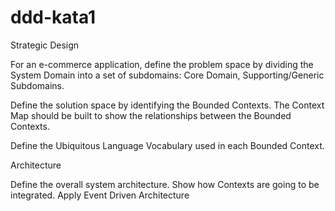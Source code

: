 # ddd-kata1

Strategic Design 

For an e-commerce application, define the problem space by dividing the System Domain into a set of subdomains: Core Domain, Supporting/Generic Subdomains.

Define the solution space by identifying the Bounded Contexts. The Context Map should be built to show the relationships between the Bounded Contexts.

Define the Ubiquitous Language Vocabulary used in each Bounded Context.

Architecture

Define the overall system architecture. Show how Contexts are going to be integrated. Apply Event Driven Architecture
